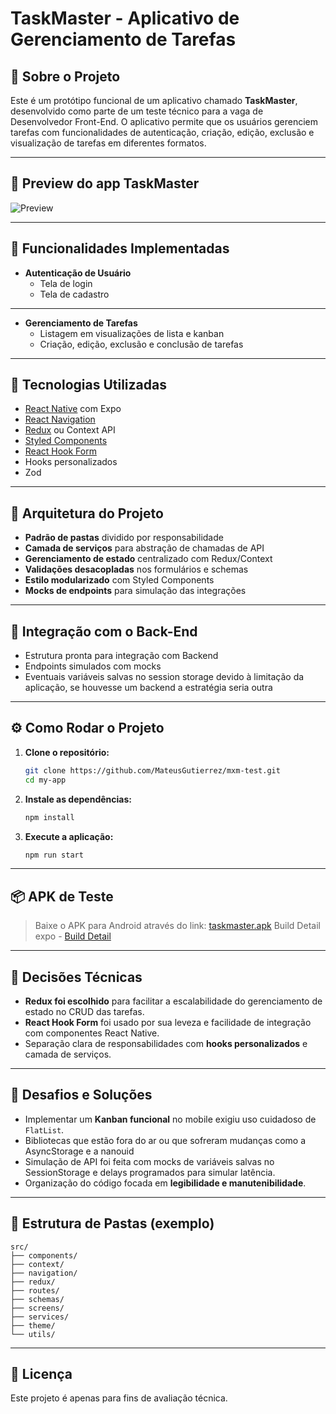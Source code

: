 
# TaskMaster - Aplicativo de Gerenciamento de Tarefas

## 📱 Sobre o Projeto

Este é um protótipo funcional de um aplicativo chamado **TaskMaster**, desenvolvido como parte de um teste técnico para a vaga de Desenvolvedor Front-End. O aplicativo permite que os usuários gerenciem tarefas com funcionalidades de autenticação, criação, edição, exclusão e visualização de tarefas em diferentes formatos.

---

## 📱 Preview do app TaskMaster

![Preview](/my-app/assets/preview.gif)

---

## 🚀 Funcionalidades Implementadas

- **Autenticação de Usuário**
  - Tela de login
  - Tela de cadastro
---

- **Gerenciamento de Tarefas**
  - Listagem em visualizações de lista e kanban
  - Criação, edição, exclusão e conclusão de tarefas

---

## 🧪 Tecnologias Utilizadas

- [React Native](https://reactnative.dev/) com Expo
- [React Navigation](https://reactnavigation.org/)
- [Redux](https://redux.js.org/) ou Context API
- [Styled Components](https://styled-components.com/)
- [React Hook Form](https://react-hook-form.com/)
- Hooks personalizados
- Zod

---

## 🧱 Arquitetura do Projeto

- **Padrão de pastas** dividido por responsabilidade
- **Camada de serviços** para abstração de chamadas de API
- **Gerenciamento de estado** centralizado com Redux/Context
- **Validações desacopladas** nos formulários e schemas
- **Estilo modularizado** com Styled Components
- **Mocks de endpoints** para simulação das integrações

---

## 🔐 Integração com o Back-End

- Estrutura pronta para integração com Backend
- Endpoints simulados com mocks
- Eventuais variáveis salvas no session storage devido à limitação da aplicação, se houvesse um backend a estratégia seria outra

---

## ⚙️ Como Rodar o Projeto

1. **Clone o repositório:**

   ```bash
   git clone https://github.com/MateusGutierrez/mxm-test.git
   cd my-app
   ```

2. **Instale as dependências:**

   ```bash
   npm install
   ```

3. **Execute a aplicação:**

   ```bash
   npm run start
   ```
---

## 📦 APK de Teste

> Baixe o APK para Android através do link: [taskmaster.apk](https://drive.google.com/file/d/1xlmGhmaE3T016K43pEPCkWpgzHdj0QVW/view?usp=sharing)
> Build Detail expo - [Build Detail](https://expo.dev/accounts/guti_xd/projects/my-app/builds/344c42ad-165b-445c-8c1b-0a2686e646f3)

---

## 📝 Decisões Técnicas

- **Redux foi escolhido** para facilitar a escalabilidade do gerenciamento de estado no CRUD das tarefas.
- **React Hook Form** foi usado por sua leveza e facilidade de integração com componentes React Native.
- Separação clara de responsabilidades com **hooks personalizados** e camada de serviços.

---

## 🧠 Desafios e Soluções

- Implementar um **Kanban funcional** no mobile exigiu uso cuidadoso de `FlatList`.
- Bibliotecas que estão fora do ar ou que sofreram mudanças como a AsyncStorage e a nanouid
- Simulação de API foi feita com mocks de variáveis salvas no SessionStorage e delays programados para simular latência.
- Organização do código focada em **legibilidade e manutenibilidade**.

---

## 📁 Estrutura de Pastas (exemplo)

```
src/
├── components/
├── context/
├── navigation/
├── redux/
├── routes/
├── schemas/
├── screens/
├── services/
├── theme/
└── utils/
```

---

## 🧾 Licença

Este projeto é apenas para fins de avaliação técnica.
